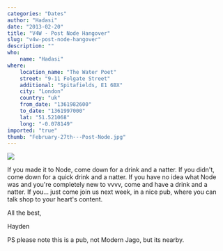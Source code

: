 ```yaml
---
categories: "Dates"
author: "Hadasi"
date: "2013-02-20"
title: "V4W - Post Node Hangover"
slug: "v4w-post-node-hangover"
description: ""
who: 
    name: "Hadasi"
where: 
    location_name: "The Water Poet"
    street: "9-11 Folgate Street"
    additional: "Spitafields, E1 6BX"
    city: "London"
    country: "uk"
    from_date: "1361982600"
    to_date: "1361997000"
    lat: "51.521068"
    long: "-0.078149"
imported: "true"
thumb: "February-27th---Post-Node.jpg"
---
```



![](February-27th---Post-Node.jpg) 

If you made it to Node, come down for a drink and a natter. If you didn't, come down for a quick drink and a natter. If you have no idea what Node was and you're completely new to vvvv, come and have a drink and a natter. If you... just come join us next week, in a nice pub, where you can talk shop to your heart's content.

All the best,

Hayden

PS please note this is a pub, not Modern Jago, but its nearby.

